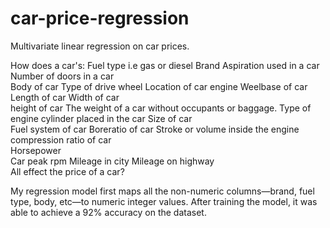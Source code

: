 # car-price-regression
Multivariate linear regression on car prices.

How does a car's:
  Fuel type i.e gas or diesel
  Brand
  Aspiration used in a car	
  Number of doors in a car	
  Body of car
  Type of drive wheel
  Location of car engine
  Weelbase of car
  Length of car	
  Width of car		
  height of car
  The weight of a car without occupants or baggage.
  Type of engine
  cylinder placed in the car
  Size of car	
  Fuel system of car
  Boreratio of car
  Stroke or volume inside the engine	
  compression ratio of car		
  Horsepower	
  Car peak rpm
  Mileage in city
  Mileage on highway	
All effect the price of a car?

My regression model first maps all the non-numeric columns—brand, fuel type, body, etc—to numeric integer values.
After training the model, it was able to achieve a 92% accuracy on the dataset.
